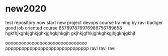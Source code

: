 # new2020
test repository
now start new project
devops course training by ravi badiger
good job oriented course
857897876976986756789658
hgkfhjkghkjghkjghkjghgkjhkgjh
gkjhkjgfhkjghkghkgjhjgkhjgkhjf

ooooooooooooooooooooooooooooooo
ppppppppppppppppppppppppppppppp
ravi ravi ravi
